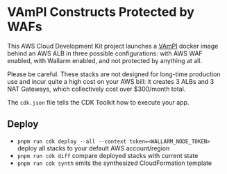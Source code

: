 # VAmPI Constructs Protected by WAFs

This AWS Cloud Development Kit project launches a [VAmPI](https://github.com/erev0s/VAmPI) docker image behind an AWS ALB in three possible configurations: with AWS WAF enabled, with Wallarm enabled, and not protected by anything at all.

Please be careful. These stacks are not designed for long-time production use and incur quite a high cost on your AWS bill: it creates 3 ALBs and 3 NAT Gateways, which collectively cost over $300/month total.

The `cdk.json` file tells the CDK Toolkit how to execute your app.

## Deploy

* `pnpm run cdk deploy --all --context token=<WALLARM_NODE_TOKEN>` deploy all stacks to your default AWS account/region
* `pnpm run cdk diff` compare deployed stacks with current state
* `pnpm run cdk synth` emits the synthesized CloudFormation template

